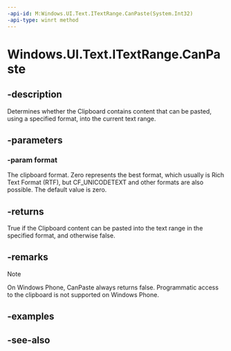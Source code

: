 ```yaml
---
-api-id: M:Windows.UI.Text.ITextRange.CanPaste(System.Int32)
-api-type: winrt method
---
```


<!-- Method syntax
public bool CanPaste(System.Int32 format)
-->

# Windows.UI.Text.ITextRange.CanPaste

## -description
Determines whether the Clipboard contains content that can be pasted, using a specified format, into the current text range.



## -parameters
### -param format
The clipboard format. Zero represents the best format, which usually is Rich Text Format (RTF), but CF_UNICODETEXT and other formats are also possible. The default value is zero.

## -returns
True if the Clipboard content can be pasted into the text range in the specified format, and otherwise false.

## -remarks
> [!NOTE]
> On Windows Phone, CanPaste always returns false. Programmatic access to the clipboard is not supported on Windows Phone.

## -examples

## -see-also

